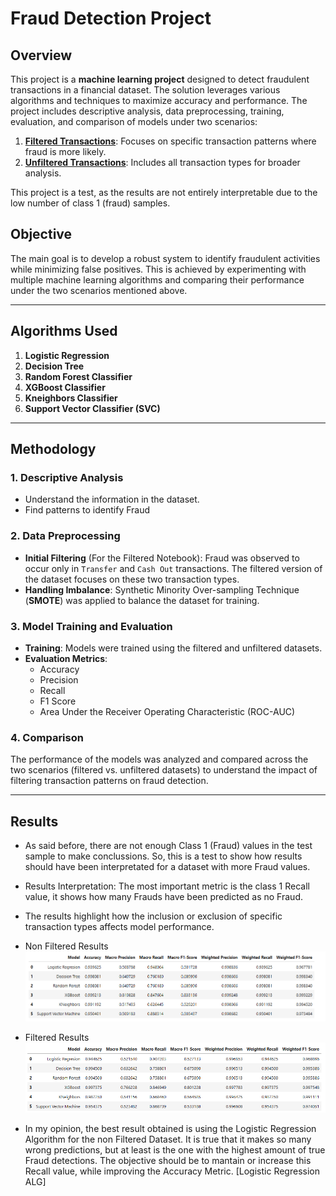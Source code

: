 # Fraud Detection Project

## Overview
This project is a **machine learning project** designed to detect fraudulent transactions in a financial dataset. The solution leverages various algorithms and techniques to maximize accuracy and performance. The project includes descriptive analysis, data preprocessing, training, evaluation, and comparison of models under two scenarios:
1. [**Filtered Transactions**](https://github.com/MPeredaPerea/Machine_learning_projects/blob/main/Banking%20Sector/Fraud%20Detection/Fraud_Detection_Filtering.ipynb): Focuses on specific transaction patterns where fraud is more likely.
2. [**Unfiltered Transactions**](https://github.com/MPeredaPerea/Machine_learning_projects/blob/main/Banking%20Sector/Fraud%20Detection/Fraud_Detection.ipynb): Includes all transaction types for broader analysis.

This project is a test, as the results are not entirely interpretable due to the low number of class 1 (fraud) samples.

## Objective
The main goal is to develop a robust system to identify fraudulent activities while minimizing false positives. This is achieved by experimenting with multiple machine learning algorithms and comparing their performance under the two scenarios mentioned above.

---

## Algorithms Used
1. **Logistic Regression**
2. **Decision Tree**
3. **Random Forest Classifier**
4. **XGBoost Classifier**
5. **Kneighbors Classifier**
6. **Support Vector Classifier (SVC)**

---

## Methodology
### 1. Descriptive Analysis
- Understand the information in the dataset.
- Find patterns to identify Fraud
### 2. Data Preprocessing
- **Initial Filtering** (For the Filtered Notebook): Fraud was observed to occur only in `Transfer` and `Cash Out` transactions. The filtered version of the dataset focuses on these two transaction types.
- **Handling Imbalance**: Synthetic Minority Over-sampling Technique (**SMOTE**) was applied to balance the dataset for training.

### 3. Model Training and Evaluation
- **Training**: Models were trained using the filtered and unfiltered datasets.
- **Evaluation Metrics**:
  - Accuracy
  - Precision
  - Recall
  - F1 Score
  - Area Under the Receiver Operating Characteristic (ROC-AUC)

### 4. Comparison
The performance of the models was analyzed and compared across the two scenarios (filtered vs. unfiltered datasets) to understand the impact of filtering transaction patterns on fraud detection.

---

## Results

- As said before, there are not enough Class 1 (Fraud) values in the test sample to make conclussions. So, this is a test to show how results should have been interpretated for a dataset with more Fraud values.

- Results Interpretation: The most important metric is the class 1 Recall value, it shows how many Frauds have been predicted as no Fraud.

- The results highlight how the inclusion or exclusion of specific transaction types affects model performance.

- Non Filtered Results
![Non Filtered Results](https://github.com/MPeredaPerea/Machine_learning_projects/blob/main/Banking%20Sector/Fraud%20Detection/Images/normal.png)

- Filtered Results
![Filtered Results](https://github.com/MPeredaPerea/Machine_learning_projects/blob/main/Banking%20Sector/Fraud%20Detection/Images/filtered.png)

- In my opinion, the best result obtained is using the Logistic Regression Algorithm for the non Filtered Dataset. It is true that it makes so many wrong predictions, but at least is the one with the highest amount of true Fraud detections. The objective should be to mantain or increase this Recall value, while improving the Accuracy Metric.
  [Logistic Regression ALG]
  

